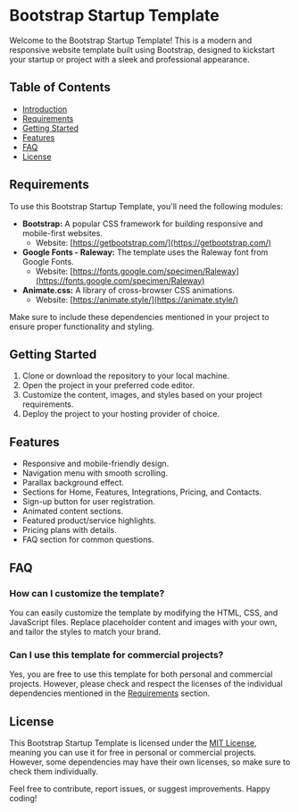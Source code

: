 # Bootstrap Startup Template

Welcome to the Bootstrap Startup Template! This is a modern and responsive website template built using Bootstrap, designed to kickstart your startup or project with a sleek and professional appearance.

## Table of Contents
- [Introduction](#bootstrap-startup-template)
- [Requirements](#requirements)
- [Getting Started](#getting-started)
- [Features](#features)
- [FAQ](#faq)
- [License](#license)

## Requirements

To use this Bootstrap Startup Template, you'll need the following modules:

- **Bootstrap:** A popular CSS framework for building responsive and mobile-first websites.
  - Website: [https://getbootstrap.com/](https://getbootstrap.com/)
- **Google Fonts - Raleway:** The template uses the Raleway font from Google Fonts.
  - Website: [https://fonts.google.com/specimen/Raleway](https://fonts.google.com/specimen/Raleway)
- **Animate.css:** A library of cross-browser CSS animations.
  - Website: [https://animate.style/](https://animate.style/)
    
Make sure to include these dependencies mentioned in your project to ensure proper functionality and styling.

## Getting Started

1. Clone or download the repository to your local machine.
2. Open the project in your preferred code editor.
3. Customize the content, images, and styles based on your project requirements.
4. Deploy the project to your hosting provider of choice.

## Features

- Responsive and mobile-friendly design.
- Navigation menu with smooth scrolling.
- Parallax background effect.
- Sections for Home, Features, Integrations, Pricing, and Contacts.
- Sign-up button for user registration.
- Animated content sections.
- Featured product/service highlights.
- Pricing plans with details.
- FAQ section for common questions.

## FAQ

### How can I customize the template?
You can easily customize the template by modifying the HTML, CSS, and JavaScript files. Replace placeholder content and images with your own, and tailor the styles to match your brand.

### Can I use this template for commercial projects?
Yes, you are free to use this template for both personal and commercial projects. However, please check and respect the licenses of the individual dependencies mentioned in the [Requirements](#requirements) section.

## License

This Bootstrap Startup Template is licensed under the [MIT License](LICENSE), meaning you can use it for free in personal or commercial projects. However, some dependencies may have their own licenses, so make sure to check them individually.

Feel free to contribute, report issues, or suggest improvements. Happy coding!
